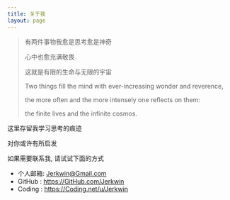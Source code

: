 ```yaml
---
title: 关于我
layout: page
---
```


>有两件事物我愈是思考愈是神奇
>
>心中也愈充满敬畏
>
>这就是有限的生命与无限的宇宙
>
>Two things fill the mind with ever-increasing wonder and reverence, 
>
>the more often and the more intensely one reflects on them: 
>
>the finite lives and the infinite cosmos.  

这里存留我学习思考的痕迹

对你或许有所启发

如果需要联系我, 请试试下面的方式

* 个人邮箱: <Jerkwin@Gmail.com>
* GitHub : <https://GitHub.com/Jerkwin>
* Coding : <https://Coding.net/u/Jerkwin>